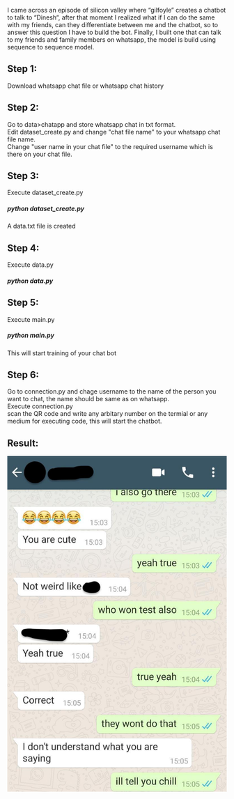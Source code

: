 I came across an episode of silicon valley where “gilfoyle” creates a chatbot to talk to “Dinesh“, after that moment I realized what if I can do the same with my friends, can they differentiate between me and the chatbot, so to answer this question I have to build the bot. Finally, I built one that can talk to my friends and family members on whatsapp, the model is build using sequence to sequence model.

## Step 1:

Download whatsapp chat file or whatsapp chat history

## Step 2:
Go to data>chatapp and store whatsapp chat in txt format.<br/>
Edit dataset_create.py and change "chat file name" to your whatsapp chat file name.<br/>
Change "user name in your chat file" to the required username which is there on your chat file.

## Step 3:
Execute dataset_create.py

##### python dataset_create.py
A data.txt file is created

## Step 4:
Execute data.py
##### python data.py

## Step 5:
Execute main.py
##### python main.py
This will start training of your chat bot

## Step 6:
Go to connection.py and chage username to the name of the person you want to chat, the name should be same as on whatsapp.<br/>
Execute connection.py<br/>
scan the QR code and write any arbitary number on the termial or any medium for executing code, this will start the chatbot.

## Result:
![Alt text](data/result.jpeg?raw=true "Result")

